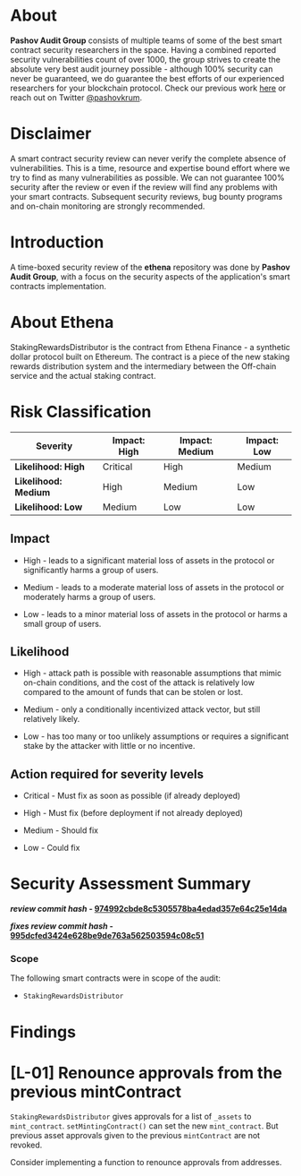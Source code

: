 # About

**Pashov Audit Group** consists of multiple teams of some of the best smart contract security researchers in the space. Having a combined reported security vulnerabilities count of over 1000, the group strives to create the absolute very best audit journey possible - although 100% security can never be guaranteed, we do guarantee the best efforts of our experienced researchers for your blockchain protocol. Check our previous work [here](https://github.com/pashov/audits) or reach out on Twitter [@pashovkrum](https://twitter.com/pashovkrum).

# Disclaimer

A smart contract security review can never verify the complete absence of vulnerabilities. This is a time, resource and expertise bound effort where we try to find as many vulnerabilities as possible. We can not guarantee 100% security after the review or even if the review will find any problems with your smart contracts. Subsequent security reviews, bug bounty programs and on-chain monitoring are strongly recommended.

# Introduction

A time-boxed security review of the **ethena** repository was done by **Pashov Audit Group**, with a focus on the security aspects of the application's smart contracts implementation.

# About Ethena

StakingRewardsDistributor is the contract from Ethena Finance - a synthetic dollar protocol built on Ethereum. The contract is a piece of the new staking rewards distribution system and the intermediary between the Off-chain service and the actual staking contract.

# Risk Classification

| Severity               | Impact: High | Impact: Medium | Impact: Low |
| ---------------------- | ------------ | -------------- | ----------- |
| **Likelihood: High**   | Critical     | High           | Medium      |
| **Likelihood: Medium** | High         | Medium         | Low         |
| **Likelihood: Low**    | Medium       | Low            | Low         |

## Impact

- High - leads to a significant material loss of assets in the protocol or significantly harms a group of users.

- Medium - leads to a moderate material loss of assets in the protocol or moderately harms a group of users.

- Low - leads to a minor material loss of assets in the protocol or harms a small group of users.

## Likelihood

- High - attack path is possible with reasonable assumptions that mimic on-chain conditions, and the cost of the attack is relatively low compared to the amount of funds that can be stolen or lost.

- Medium - only a conditionally incentivized attack vector, but still relatively likely.

- Low - has too many or too unlikely assumptions or requires a significant stake by the attacker with little or no incentive.

## Action required for severity levels

- Critical - Must fix as soon as possible (if already deployed)

- High - Must fix (before deployment if not already deployed)

- Medium - Should fix

- Low - Could fix

# Security Assessment Summary

**_review commit hash_ - [974992cbde8c5305578ba4edad357e64c25e14da](https://github.com/ethena-labs/ethena/tree/974992cbde8c5305578ba4edad357e64c25e14da)**

**_fixes review commit hash_ - [995dcfed3424e628be9de763a562503594c08c51](https://github.com/ethena-labs/ethena/tree/995dcfed3424e628be9de763a562503594c08c51)**

### Scope

The following smart contracts were in scope of the audit:

- `StakingRewardsDistributor`

# Findings

# [L-01] Renounce approvals from the previous mintContract

`StakingRewardsDistributor` gives approvals for a list of `_assets` to `mint_contract`. `setMintingContract()` can set the new `mint_contract`.
But previous asset approvals given to the previous `mintContract` are not revoked.

Consider implementing a function to renounce approvals from addresses.
